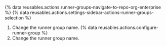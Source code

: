 {% data reusables.actions.runner-groups-navigate-to-repo-org-enterprise %}
{% data reusables.actions.settings-sidebar-actions-runner-groups-selection %}
1. Change the runner group name.
{% data reusables.actions.configure-runner-group %}
1. Change the runner group name.
